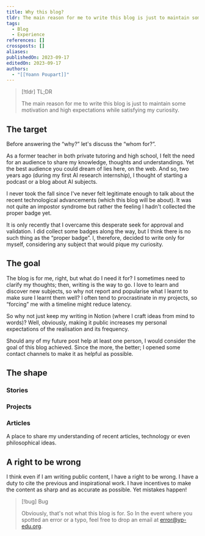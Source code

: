 ```yaml
---
title: Why this blog?
tldr: The main reason for me to write this blog is just to maintain some motivation and high expectations while satisfying my curiosity.
tags:
  - Blog
  - Experience
references: []
crossposts: []
aliases: 
publishedOn: 2023-09-17
editedOn: 2023-09-17
authors:
  - "[[Yoann Poupart]]"
---
```

> [!tldr] TL;DR
> 
> The main reason for me to write this blog is just to maintain some motivation and high expectations while satisfying my curiosity.

## The target
Before answering the “why?” let's discuss the “whom for?”.

As a former teacher in both private tutoring and high school, I felt the need for an audience to share my knowledge, thoughts and understandings. Yet the best audience you could dream of lies here, on the web. And so, two years ago (during my first AI research internship), I thought of starting a podcast or a blog about AI subjects.

I never took the fall since I've never felt legitimate enough to talk about the recent technological advancements (which this blog will be about). It was not quite an impostor syndrome but rather the feeling I hadn't collected the proper badge yet.

It is only recently that I overcame this desperate seek for approval and validation. I did collect some badges along the way, but I think there is no such thing as the “proper badge”. I, therefore, decided to write only for myself, considering any subject that would pique my curiosity.

## The goal

The blog is for me, right, but what do I need it for? I sometimes need to clarify my thoughts; then, writing is the way to go. I love to learn and discover new subjects, so why not report and popularise what I learnt to make sure I learnt them well? I often tend to procrastinate in my projects, so “forcing” me with a timeline might reduce latency.

So why not just keep my writing in Notion (where I craft ideas from mind to words)? Well, obviously, making it public increases my personal expectations of the realisation and its frequency.

Should any of my future post help at least one person, I would consider the goal of this blog achieved. Since the more, the better; I opened some contact channels to make it as helpful as possible.

## The shape

### Stories

### Projects

### Articles

A place to share my understanding of recent articles, technology or even philosophical ideas.

## A right to be wrong

I think even if I am writing public content, I have a right to be wrong. I have a duty to cite the previous and inspirational work. I have incentives to make the content as sharp and as accurate as possible. Yet mistakes happen!

> [!bug] Bug
> 
>Obviously, that's not what this blog is for. So In the event where you spotted an error or a typo, feel free to drop an email at [error@yp-edu.org](mailto:error@yp-edu.org).